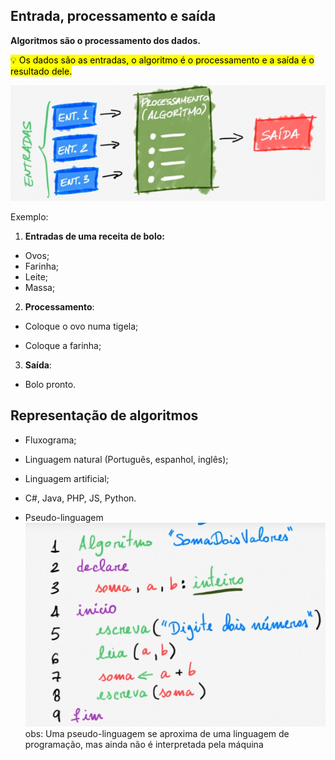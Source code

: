 ## Entrada, processamento e saída

**Algoritmos são o processamento dos dados.**


<mark>💡 Os dados são as entradas, o algoritmo é o processamento e a saída é o resultado dele. </mark>


![Untitled](../ASSETS/entrada.jpg)

Exemplo:

 1. **Entradas de uma receita de bolo:**

- Ovos;
- Farinha;
- Leite;
- Massa;
2. **Processamento**:

- Coloque o ovo numa tigela;

- Coloque a farinha;

3. **Saída**:

- Bolo pronto.

## Representação de algoritmos

- Fluxograma;
- Linguagem natural (Português, espanhol, inglês);

- Linguagem artificial;
- C#, Java, PHP, JS, Python.

- Pseudo-linguagem
![Untitled](../ASSETS/2.jpg)
obs: Uma pseudo-linguagem se aproxima de uma linguagem de programação, mas ainda não é interpretada pela máquina